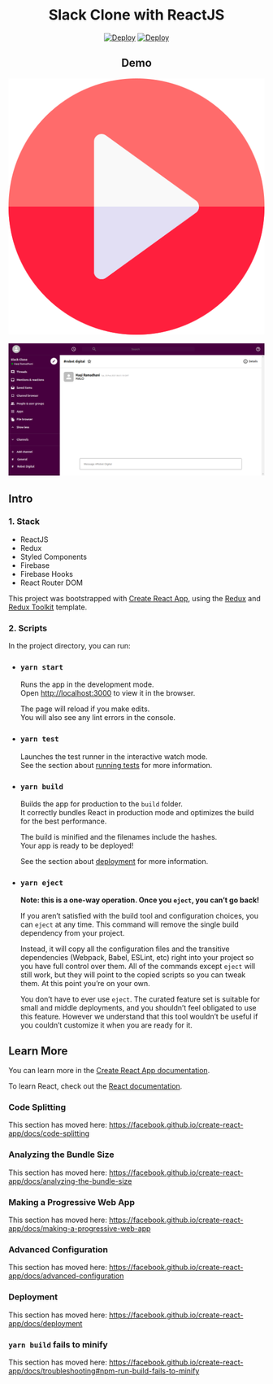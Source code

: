 <div align="center">
  
# Slack Clone with ReactJS

[![Deploy](https://www.herokucdn.com/deploy/button.svg)](https://heroku.com/deploy?template=https://github.com/haqiramadhani/slack-clone)
[![Deploy](https://www.netlify.com/img/deploy/button.svg)](https://app.netlify.com/start/deploy?repository=https://github.com/haqiramadhani/slack-clone)

## Demo 
[![Demo](/play.png)](https://slack-clone-c2812.web.app/)

[![Demo](/demo.png)](https://slack-clone-c2812.web.app/)

</div>

## Intro

### 1. Stack

- ReactJS
- Redux
- Styled Components
- Firebase
- Firebase Hooks
- React Router DOM

This project was bootstrapped with [Create React App](https://github.com/facebook/create-react-app), using the [Redux](https://redux.js.org/) and [Redux Toolkit](https://redux-toolkit.js.org/) template.

### 2. Scripts

In the project directory, you can run:

- ### `yarn start`

    Runs the app in the development mode.<br />
    Open [http://localhost:3000](http://localhost:3000) to view it in the browser.

    The page will reload if you make edits.<br />
    You will also see any lint errors in the console.

- ### `yarn test`

    Launches the test runner in the interactive watch mode.<br />
    See the section about [running tests](https://facebook.github.io/create-react-app/docs/running-tests) for more information.

- ### `yarn build`

    Builds the app for production to the `build` folder.<br />
    It correctly bundles React in production mode and optimizes the build for the best performance.

    The build is minified and the filenames include the hashes.<br />
    Your app is ready to be deployed!

    See the section about [deployment](https://facebook.github.io/create-react-app/docs/deployment) for more information.

- ### `yarn eject`

    **Note: this is a one-way operation. Once you `eject`, you can’t go back!**
    
    If you aren’t satisfied with the build tool and configuration choices, you can `eject` at any time. This command will remove the single build dependency from your project.
    
    Instead, it will copy all the configuration files and the transitive dependencies (Webpack, Babel, ESLint, etc) right into your project so you have full control over them. All of the commands except `eject` will still work, but they will point to the copied scripts so you can tweak them. At this point you’re on your own.
    
    You don’t have to ever use `eject`. The curated feature set is suitable for small and middle deployments, and you shouldn’t feel obligated to use this feature. However we understand that this tool wouldn’t be useful if you couldn’t customize it when you are ready for it.


## Learn More

You can learn more in the [Create React App documentation](https://facebook.github.io/create-react-app/docs/getting-started).

To learn React, check out the [React documentation](https://reactjs.org/).

### Code Splitting

This section has moved here: https://facebook.github.io/create-react-app/docs/code-splitting

### Analyzing the Bundle Size

This section has moved here: https://facebook.github.io/create-react-app/docs/analyzing-the-bundle-size

### Making a Progressive Web App

This section has moved here: https://facebook.github.io/create-react-app/docs/making-a-progressive-web-app

### Advanced Configuration

This section has moved here: https://facebook.github.io/create-react-app/docs/advanced-configuration

### Deployment

This section has moved here: https://facebook.github.io/create-react-app/docs/deployment

### `yarn build` fails to minify

This section has moved here: https://facebook.github.io/create-react-app/docs/troubleshooting#npm-run-build-fails-to-minify

